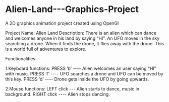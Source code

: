 # Alien-Land---Graphics-Project
A 2D graphics animation project created using OpenGl

Project Name: Alien Land
Description: There is an alien which can dance and welcomes anyone in his land by saying “HI”. An UFO moves in the sky searching a drone. When it finds the drone, it flies away with the drone. This is a world full of adventures to explore.

Functionalities:

1.Keyboard functions:
PRESS ‘b’ ---- Alien welcomes an user saying “HI” with music.
PRESS ‘f’ ---- UFO searches a drone and UFO can be moved by this key.
PRESS ‘d’ ---- Drone gets inside the UFO by going upwards.

2.Mouse functions:
LEFT click --- Alien starts to dance, music in background.
RIGHT click ---- Alien stops dancing.


